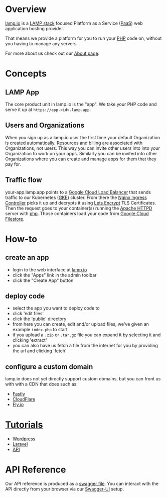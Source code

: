 # Overview

[lamp.io](https://www.lamp.io) is a [LAMP stack](https://en.wikipedia.org/wiki/LAMP_(software_bundle)) focused Platform as a Service
([PaaS](https://azure.microsoft.com/en-us/overview/what-is-paas/)) web application hosting provider. 

That means we provide a platform for you to run your [PHP](http://www.php.net/) code on, without you having to manage any servers.

For more about us check out our [About page](https://www.lamp.io/about).

# Concepts

## LAMP App
The core product unit in lamp.io is the "app". 
We take your PHP code and serve it up at `https://app-<id>.lamp.app`.

## Users and Organizations
When you sign up as a lamp.io user the first time your default Organization is created automatically.
Resources and billing are associated with Organizations, not users.
This way you can invite other users into into your Organization to work on your apps.
Similarly you can be invited into other Organizations where you can create and manage apps for them that they pay for.

## Traffic flow
your-app.lamp.app points to a [Google Cloud Load Balancer](https://cloud.google.com/load-balancing/) that sends traffic to our
Kubernetes ([GKE](https://cloud.google.com/kubernetes-engine/)) cluster. 
From there the [Nginx Ingress Controller](https://github.com/kubernetes/ingress-nginx) picks it up and decrypts it using 
[Lets Encrypt](https://letsencrypt.org/) TLS Certificates. 
Then the request goes to your container(s) running the [Apache HTTPD](https://httpd.apache.org/) server with 
[php](https://hub.docker.com/_/php/).
Those containers load your code from [Google Cloud Filestore](https://cloud.google.com/filestore/).

# How-to
## create an app
- login to the web interface at [lamp.io](https://www.lamp.io/)
- click the "Apps" link in the admin toolbar
- click the "Create App" button

## deploy code
- select the app you want to deploy code to
- click 'edit files'
- click the 'public' directory
- from here you can create, edit and/or upload files, we've given an example `index.php` to start
- if you upload a `.zip` or `.tar.gz` file you can expand it by selecting it and clicking 'extract'
- you can also have us fetch a file from the internet for you by providing the url and clicking 'fetch'

## configure a custom domain
lamp.io does not yet directly support custom domains, but you can front us with with a CDN that does such as:
- [Fastly](https://www.fastly.com/)
- [CloudFlare](https://www.cloudflare.com/)
- [Fly.io](https://www.fly.io/)

# [Tutorials](/tutorials/)
- [Wordpress](/tutorials/wordpress/)
- [Laravel](/tutorials/laravel/)
- [API](/tutorials/api/)

# API Reference
Our API reference is produced as a [swagger file](https://api.lamp.io/static/swagger.json). 
You can interact with the API directly from your browser via our [Swagger-UI](https://www.lamp.io/api) setup.
